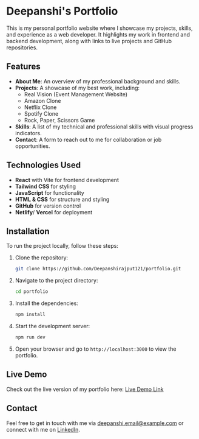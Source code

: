 # Deepanshi's Portfolio

This is my personal portfolio website where I showcase my projects, skills, and experience as a web developer. It highlights my work in frontend and backend development, along with links to live projects and GitHub repositories.

## Features
- **About Me**: An overview of my professional background and skills.
- **Projects**: A showcase of my best work, including:
  - Real Vision (Event Management Website)
  - Amazon Clone
  - Netflix Clone
  - Spotify Clone
  - Rock, Paper, Scissors Game
- **Skills**: A list of my technical and professional skills with visual progress indicators.
- **Contact**: A form to reach out to me for collaboration or job opportunities.

## Technologies Used
- **React** with Vite for frontend development
- **Tailwind CSS** for styling
- **JavaScript** for functionality
- **HTML & CSS** for structure and styling
- **GitHub** for version control
- **Netlify**/ **Vercel** for deployment

## Installation

To run the project locally, follow these steps:

1. Clone the repository:

    ```bash
    git clone https://github.com/Deepanshirajput121/portfolio.git
    ```

2. Navigate to the project directory:

    ```bash
    cd portfolio
    ```

3. Install the dependencies:

    ```bash
    npm install
    ```

4. Start the development server:

    ```bash
    npm run dev
    ```

5. Open your browser and go to `http://localhost:3000` to view the portfolio.

## Live Demo

Check out the live version of my portfolio here: [Live Demo Link](#)

## Contact

Feel free to get in touch with me via deepanshi.email@example.com or connect with me on [LinkedIn](#).
